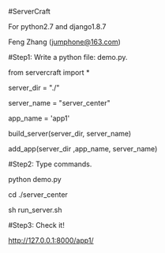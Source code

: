 #ServerCraft

For python2.7 and django1.8.7
             
Feng Zhang (jumphone@163.com)
             
#Step1: Write a python file: demo.py.
             
from servercraft import *

server_dir = "./"

server_name = "server_center"

app_name = 'app1'

build_server(server_dir, server_name)

add_app(server_dir ,app_name, server_name)

#Step2: Type commands.

python demo.py

cd ./server_center

sh run_server.sh

#Step3: Check it! 

http://127.0.0.1:8000/app1/
